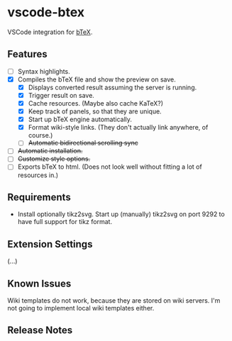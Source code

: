 # vscode-btex

VSCode integration for [bTeX](https://github.com/banana-space/btex).

## Features

- [ ] Syntax highlights.
- [X] Compiles the bTeX file and show the preview on save.
  - [X] Displays converted result assuming the server is running.
  - [X] Trigger result on save.
  - [X] Cache resources. (Maybe also cache KaTeX?)
  - [X] Keep track of panels, so that they are unique.
  - [X] Start up bTeX engine automatically.
  - [X] Format wiki-style links. (They don't actually link anywhere, of course.)
  - [ ] ~~Automatic bidirectional scrolling sync~~
- [ ] ~~Automatic installation.~~
- [ ] ~~Customize style options.~~
- [ ] Exports bTeX to html. (Does not look well without fitting a lot of resources in.)

## Requirements

- Install optionally tikz2svg. Start up (manually) tikz2svg on port 9292 to have full support for tikz format.

## Extension Settings

(...)

## Known Issues

Wiki templates do not work, because they are stored on wiki servers. I'm not going to implement local wiki templates either.

## Release Notes
